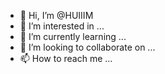 - 👋 Hi, I’m @HUIIIM
- 👀 I’m interested in ...
- 🌱 I’m currently learning ...
- 💞️ I’m looking to collaborate on ...
- 📫 How to reach me ...

<!---
HUIIIM/HUIIIM is a ✨ special ✨ repository because its `README.md` (this file) appears on your GitHub profile.
You can click the Preview link to take a look at your changes.
--->
